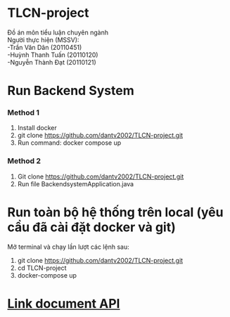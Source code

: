 # TLCN-project
Đồ án môn tiểu luận chuyên ngành </br>
Người thực hiện (MSSV): </br>
-Trần Văn Dân (20110451) </br>
-Huỳnh Thanh Tuấn (20110120) </br>
-Nguyễn Thành Đạt (20110121) </br>

#
# Run Backend System
### Method 1
 1. Install docker
 2. git clone https://github.com/dantv2002/TLCN-project.git
 3. Run command: docker compose up
 ### Method 2
 1. Git clone https://github.com/dantv2002/TLCN-project.git
 2. Run file BackendsystemApplication.java
 #
 # Run toàn bộ hệ thống trên local (yêu cầu đã cài đặt docker và git)
 Mở terminal và chạy lần lượt các lệnh sau:
 1. git clone https://github.com/dantv2002/TLCN-project.git
 2. cd TLCN-project
 3. docker-compose up
 # [Link document API]( https://docs.google.com/document/d/1byt__JC_A_mWgTfvey_zoh7eEF7Zkf2a/edit?usp=sharing&ouid=101945342616659158984&rtpof=true&sd=true)
